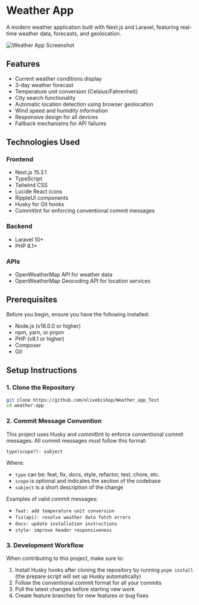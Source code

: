 # Weather App

A modern weather application built with Next.js and Laravel, featuring real-time weather data, forecasts, and geolocation.

![Weather App Screenshot](/weather.png?height=400&width=800)

## Features

- Current weather conditions display
- 3-day weather forecast
- Temperature unit conversion (Celsius/Fahrenheit)
- City search functionality
- Automatic location detection using browser geolocation
- Wind speed and humidity information
- Responsive design for all devices
- Fallback mechanisms for API failures

## Technologies Used

### Frontend
- Next.js 15.3.1
- TypeScript
- Tailwind CSS
- Lucide React icons
- RippleUI components
- Husky for Git hooks
- Commitlint for enforcing conventional commit messages

### Backend
- Laravel 10+
- PHP 8.1+

### APIs
- OpenWeatherMap API for weather data
- OpenWeatherMap Geocoding API for location services

## Prerequisites

Before you begin, ensure you have the following installed:
- Node.js (v18.0.0 or higher)
- npm, yarn, or pnpm
- PHP (v8.1 or higher)
- Composer
- Git

## Setup Instructions

### 1. Clone the Repository

```bash
git clone https://github.com/olivebishop/Weather_app_Test
cd weather-app
```

### 2. Commit Message Convention

This project uses Husky and commitlint to enforce conventional commit messages. All commit messages must follow this format:

```
type(scope?): subject
```

Where:
- `type` can be: feat, fix, docs, style, refactor, test, chore, etc.
- `scope` is optional and indicates the section of the codebase
- `subject` is a short description of the change

Examples of valid commit messages:
- `feat: add temperature unit conversion`
- `fix(api): resolve weather data fetch errors`
- `docs: update installation instructions`
- `style: improve header responsiveness`

### 3. Development Workflow

When contributing to this project, make sure to:

1. Install Husky hooks after cloning the repository by running `pnpm install` (the prepare script will set up Husky automatically)
2. Follow the conventional commit format for all your commits
3. Pull the latest changes before starting new work
4. Create feature branches for new features or bug fixes